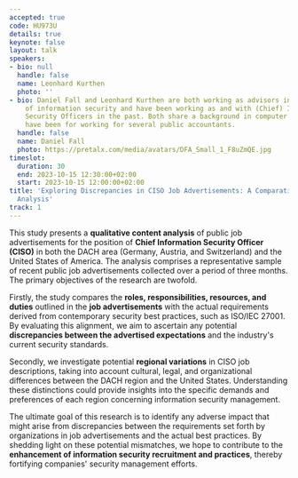 ```yaml
---
accepted: true
code: HU973U
details: true
keynote: false
layout: talk
speakers:
- bio: null
  handle: false
  name: Leonhard Kurthen
  photo: ''
- bio: Daniel Fall and Leonhard Kurthen are both working as advisors in the field
    of information security and have been working as and with (Chief) Information
    Security Officers in the past. Both share a background in computer science and
    have been for working for several public accountants.
  handle: false
  name: Daniel Fall
  photo: https://pretalx.com/media/avatars/DFA_Small_1_F8uZmQE.jpg
timeslot:
  duration: 30
  end: 2023-10-15 12:30:00+02:00
  start: 2023-10-15 12:00:00+02:00
title: 'Exploring Discrepancies in CISO Job Advertisements: A Comparative Content
  Analysis'
track: 1
---
```


This study presents a **qualitative content analysis** of public job advertisements for the position of **Chief Information Security Officer (CISO)** in both the DACH area (Germany, Austria, and Switzerland) and the United States of America.
The analysis comprises a representative sample of recent public job advertisements collected over a period of three months.
The primary objectives of the research are twofold.

Firstly, the study compares the **roles, responsibilities, resources, and duties** outlined in the **job advertisements** with the actual requirements derived from contemporary security best practices, such as ISO/IEC 27001.
By evaluating this alignment, we aim to ascertain any potential **discrepancies between the advertised expectations** and the industry's current security standards.

Secondly, we investigate potential **regional variations** in CISO job descriptions, taking into account cultural, legal, and organizational differences between the DACH region and the United States.
Understanding these distinctions could provide insights into the specific demands and preferences of each region concerning information security management.

The ultimate goal of this research is to identify any adverse impact that might arise from discrepancies between the requirements set forth by organizations in job advertisements and the actual best practices.
By shedding light on these potential mismatches, we hope to contribute to the **enhancement of information security recruitment and practices**, thereby fortifying companies' security management efforts.